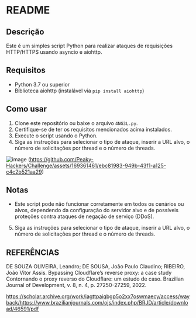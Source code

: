 # README

## Descrição
Este é um simples script Python para realizar ataques de requisições HTTP/HTTPS usando asyncio e aiohttp.

## Requisitos
- Python 3.7 ou superior
- Biblioteca aiohttp (instalável via `pip install aiohttp`)

## Como usar
1. Clone este repositório ou baixe o arquivo `4NG3L.py`.
2. Certifique-se de ter os requisitos mencionados acima instalados.
3. Execute o script usando o Python.
4. Siga as instruções para selecionar o tipo de ataque, inserir a URL alvo, o número de solicitações por thread e o número de threads.
   
  ![image](https://github.com/Peaky-Hackers/Challenge/assets/164439130/8b1582a1-f838-4dae-9604-894a8061530c)
(https://github.com/Peaky-Hackers/Challenge/assets/169361461/ebc81983-949b-43f1-a125-c4c2b521aa29)


## Notas
- Este script pode não funcionar corretamente em todos os cenários ou alvos, dependendo da configuração do servidor alvo e de possíveis proteções contra ataques de negação de serviço (DDoS).
5. Siga as instruções para selecionar o tipo de ataque, inserir a URL alvo, o número de solicitações por thread e o número de threads.

## REFERÊNCIAS

DE SOUZA OLIVEIRA, Leandro; DE SOUSA, João Paulo Claudino; RIBEIRO, João Vitor Assis. Bypassing Cloudflare’s reverse proxy: a case study Contornando o proxy reverso do Cloudflare: um estudo de caso. Brazilian Journal of Development, v. 8, n. 4, p. 27250-27259, 2022.

https://scholar.archive.org/work/iagttpaiqbgp5o2xx7oswmaecy/access/wayback/https://www.brazilianjournals.com/ojs/index.php/BRJD/article/download/46591/pdf
